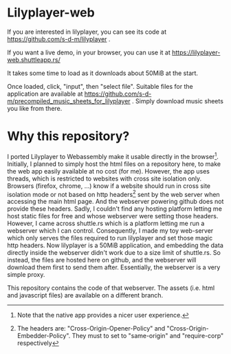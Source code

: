 Lilyplayer-web
=======

If you are interested in lilyplayer, you can see its code at https://github.com/s-d-m/lilyplayer .

If you want a live demo, in your browser, you can use it at https://lilyplayer-web.shuttleapp.rs/

It takes some time to load as it downloads about 50MiB at the start.

Once loaded, click, "input", then "select file". Suitable files for the application are available at
https://github.com/s-d-m/precompiled_music_sheets_for_lilyplayer . Simply download music sheets you like
from there.


Why this repository?
=====

I ported Lilyplayer to Webassembly make it usable directly in the browser[^1]. Initially, I planned to simply
host the html files on a repository here, to make the web app easily available at no cost (for me).  However,
the app uses threads, which is restricted to websites with cross site isolation only. Browsers (firefox,
chrome, ...) know if a website should run in cross site isolation mode or not based on http headers[^2] sent by
the web server when accessing the main html page. And the webserver powering github does not provide these
headers. Sadly, I couldn't find any hosting platform letting me host static files for free and whose webserver were setting
those headers. However, I came across shuttle.rs which is a platform letting me run a webserver which I can control.
Consequently, I made my toy web-server which only serves the files required to run lilyplayer and set those
magic http headers. Now lilyplayer is a 50MiB application, and embedding the data directly inside the webserver
didn't work due to a size limit of shuttle.rs. So instead, the files are hosted here on github, and the webserver
will download them first to send them after. Essentially, the webserver is a very simple proxy.

This repository contains the code of that webserver. The assets (i.e. html and javascript files) are available
on a different branch.


[^1]: Note that the native app provides a nicer user experience.
[^2]: The headers are: "Cross-Origin-Opener-Policy" and "Cross-Origin-Embedder-Policy". They must to set to
	  "same-origin" and "require-corp" respectively
